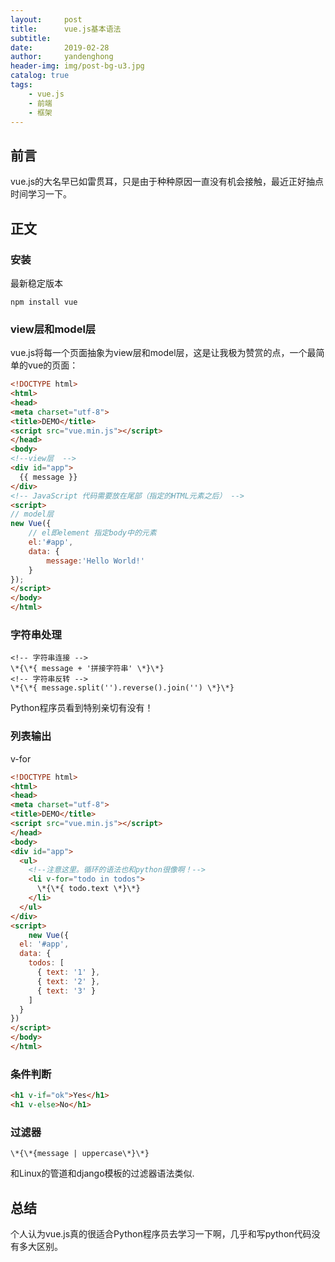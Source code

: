 ```yaml
---
layout:     post
title:      vue.js基本语法
subtitle:   
date:       2019-02-28
author:     yandenghong
header-img: img/post-bg-u3.jpg
catalog: true
tags:
    - vue.js
    - 前端
    - 框架
---
```


## 前言

vue.js的大名早已如雷贯耳，只是由于种种原因一直没有机会接触，最近正好抽点时间学习一下。


## 正文

### 安装

最新稳定版本

```
npm install vue
```

### view层和model层

vue.js将每一个页面抽象为view层和model层，这是让我极为赞赏的点，一个最简单的vue的页面：
```html
<!DOCTYPE html>
<html>
<head>
<meta charset="utf-8">
<title>DEMO</title>
<script src="vue.min.js"></script>
</head>
<body>
<!--view层  -->
<div id="app">
  {{ message }}
</div>
<!-- JavaScript 代码需要放在尾部（指定的HTML元素之后） -->
<script>
// model层 
new Vue({
    // el即element 指定body中的元素
    el:'#app',
    data: {
        message:'Hello World!'
    }
});
</script>
</body>
</html>
```

### 字符串处理
```
<!-- 字符串连接 -->
\*{\*{ message + '拼接字符串' \*}\*}
<!-- 字符串反转 -->
\*{\*{ message.split('').reverse().join('') \*}\*}
```
Python程序员看到特别亲切有没有！

### 列表输出
v-for

```html
<!DOCTYPE html>
<html>
<head>
<meta charset="utf-8">
<title>DEMO</title>
<script src="vue.min.js"></script>
</head>
<body>
<div id="app">
  <ul>
    <!--注意这里。循环的语法也和python很像啊！-->
    <li v-for="todo in todos">
      \*{\*{ todo.text \*}\*}
    </li>
  </ul>
</div>
<script>
    new Vue({
  el: '#app',
  data: {
    todos: [
      { text: '1' },
      { text: '2' },
      { text: '3' }
    ]
  }
})
</script>
</body>
</html>

```

### 条件判断

```html
<h1 v-if="ok">Yes</h1>
<h1 v-else>No</h1>
```

### 过滤器
```
\*{\*{message | uppercase\*}\*}
```

和Linux的管道和django模板的过滤器语法类似.


## 总结
个人认为vue.js真的很适合Python程序员去学习一下啊，几乎和写python代码没有多大区别。